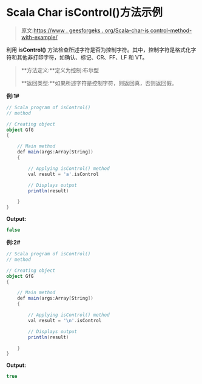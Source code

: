 # Scala Char isControl()方法示例

> 原文:[https://www . geesforgeks . org/Scala-char-is control-method-with-example/](https://www.geeksforgeeks.org/scala-char-iscontrol-method-with-example/)

利用 **isControl()** 方法检查所述字符是否为控制字符。其中，控制字符是格式化字符和其他非打印字符，如确认、标记、CR、FF、LF 和 VT。

> **方法定义:**定义为控制:布尔型
> 
> **返回类型:**如果所述字符是控制字符，则返回真，否则返回假。

**例:1#**

```scala
// Scala program of isControl()
// method

// Creating object
object GfG
{ 

    // Main method
    def main(args:Array[String])
    {

        // Applying isControl() method 
        val result = 'a'.isControl

        // Displays output
        println(result)

    }
} 
```

**Output:**

```scala
false

```

**例:2#**

```scala
// Scala program of isControl()
// method

// Creating object
object GfG
{ 

    // Main method
    def main(args:Array[String])
    {

        // Applying isControl() method
        val result = '\n'.isControl

        // Displays output
        println(result)

    }
} 
```

**Output:**

```scala
true

```